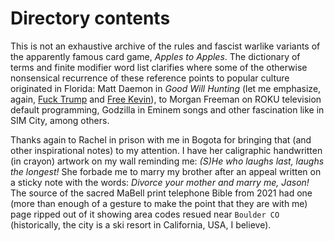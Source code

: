 # Directory contents

This is not an exhaustive archive of the rules and fascist warlike variants of the apparently famous card game, *Apples to Apples*. 
The dictionary of terms and finite modifier word list clarifies where some of the otherwise nonsensical recurrence of 
these reference points to popular culture originated in Florida: Matt Daemon in *Good Will Hunting* (let me emphasize, again, 
[Fuck Trump](https://arxiv.org/abs/2102.05842) and [Free Kevin](https://ford126.web.illinois.edu/sieve2023.pdf)), 
to Morgan Freeman on ROKU television default programming, Godzilla in Eminem songs and other fascination like in SIM City, among others. 

Thanks again to Rachel in prison with me in Bogota for bringing that (and other inspirational notes) to my attention. I have her caligraphic 
handwritten (in crayon) artwork on my wall reminding me: 
*(S)He who laughs last, laughs the longest!* 
She forbade me to marry my brother after an appeal written on a sticky note with the words: 
*Divorce your mother and marry me, Jason!* The source of the sacred MaBell print telephone Bible from 2021 had one (more than enough of a gesture to make the 
point that they are with me) page ripped out of it showing area codes resued near `Boulder CO` (historically, the city is a ski resort in California, USA, I believe). 
